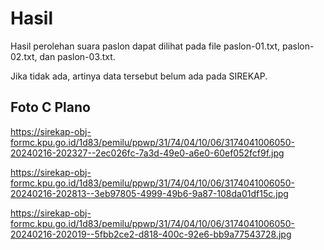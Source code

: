 # Hasil

Hasil perolehan suara paslon dapat dilihat pada file paslon-01.txt, paslon-02.txt, dan paslon-03.txt.

Jika tidak ada, artinya data tersebut belum ada pada SIREKAP.

## Foto C Plano

https://sirekap-obj-formc.kpu.go.id/1d83/pemilu/ppwp/31/74/04/10/06/3174041006050-20240216-202327--2ec026fc-7a3d-49e0-a6e0-60ef052fcf9f.jpg

https://sirekap-obj-formc.kpu.go.id/1d83/pemilu/ppwp/31/74/04/10/06/3174041006050-20240216-202813--3eb97805-4999-49b6-9a87-108da01df15c.jpg

https://sirekap-obj-formc.kpu.go.id/1d83/pemilu/ppwp/31/74/04/10/06/3174041006050-20240216-202019--5fbb2ce2-d818-400c-92e6-bb9a77543728.jpg
